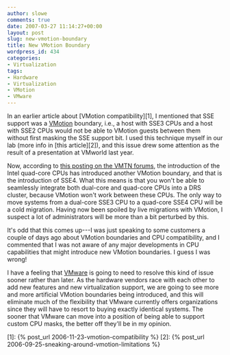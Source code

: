 ```yaml
---
author: slowe
comments: true
date: 2007-03-27 11:14:27+00:00
layout: post
slug: new-vmotion-boundary
title: New VMotion Boundary
wordpress_id: 434
categories:
- Virtualization
tags:
- Hardware
- Virtualization
- VMotion
- VMware
---
```


In an earlier article about [VMotion compatibility][1], I mentioned that SSE support was a [VMotion](http://www.vmware.com/products/vi/vc/vmotion.html) boundary, i.e., a host with SSE3 CPUs and a host with SSE2 CPUs would not be able to VMotion guests between them without first masking the SSE support bit. I used this technique myself in our lab (more info in [this article][2]), and this issue drew some attention as the result of a presentation at VMworld last year.

Now, according to [this posting on the VMTN forums](http://www.vmware.com/community/thread.jspa?threadID=50828&messageID=608820#608820), the introduction of the Intel quad-core CPUs has introduced another VMotion boundary, and that is the introduction of SSE4. What this means is that you won't be able to seamlessly integrate both dual-core and quad-core CPUs into a DRS cluster, because VMotion won't work between these CPUs. The only way to move systems from a dual-core SSE3 CPU to a quad-core SSE4 CPU will be a cold migration. Having now been spoiled by live migrations with VMotion, I suspect a lot of administrators will be more than a bit perturbed by this.

It's odd that this comes up---I was just speaking to some customers a couple of days ago about VMotion boundaries and CPU compatibility, and I commented that I was not aware of any major developments in CPU capabilities that might introduce new VMotion boundaries. I guess I was wrong!

I have a feeling that [VMware](http://www.vmware.com/) is going to need to resolve this kind of issue sooner rather than later. As the hardware vendors race with each other to add new features and new virtualization support, we are going to see more and more artificial VMotion boundaries being introduced, and this will eliminate much of the flexibility that VMware currently offers organizations since they will have to resort to buying exactly identical systems. The sooner that VMware can move into a position of being able to support custom CPU masks, the better off they'll be in my opinion.

[1]: {% post_url 2006-11-23-vmotion-compatibility %}
[2]: {% post_url 2006-09-25-sneaking-around-vmotion-limitations %}
